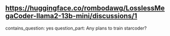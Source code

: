 ## https://huggingface.co/rombodawg/LosslessMegaCoder-llama2-13b-mini/discussions/1

contains_question: yes
question_part: Any plans to train starcoder?